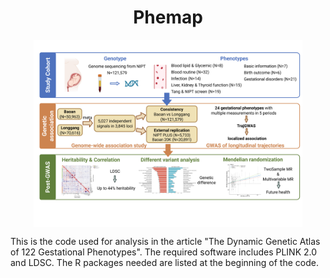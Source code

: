 <p align="center">
  <h1 align="center">Phemap</h1>
</p >
<p align="center">
  <a href=" ">
    <img height="300" src="https://github.com/liusylab/Phemap/blob/main/phemap_main_figure.png" align="center">
  </a >
</p >
This is the code used for analysis in the article "The Dynamic Genetic Atlas of 122 Gestational Phenotypes". 
The required software includes PLINK 2.0 and LDSC. The R packages needed are listed at the beginning of the code.
